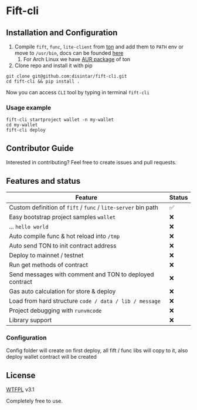 # Fift-cli

## Installation and Configuration

1. Compile `fift`, `func`, `lite-client` from [ton](https://github.com/newton-blockchain/ton) and add them to `PATH` env
   or move to `/usr/bin`, docs can be founded [here](https://ton.org/docs/#/howto/getting-started)
    1. For Arch Linux we have [AUR package](https://aur.archlinux.org/packages/ton-git/) of ton
2. Clone repo and install it with pip

```
git clone git@github.com:disintar/fift-cli.git
cd fift-cli && pip install .
```

Now you can access `CLI` tool by typing in terminal `fift-cli`

### Usage example

```
fift-cli startproject wallet -n my-wallet
cd my-wallet
fift-cli deploy
```

## Contributor Guide

Interested in contributing? Feel free to create issues and pull requests.

## Features and status

| Feature                                                       | Status |
|---------------------------------------------------------------|--------|
| Custom definition of `fift` / `func` / `lite-server` bin path | ✅      |
| Easy bootstrap project samples `wallet`                       | ❌      |
| ... `hello world`                                             | ❌      |
| Auto compile func & hot reload into `/tmp`                    | ❌      |
| Auto send TON to init contract address                        | ❌      |
| Deploy to mainnet / testnet                                   | ❌      |
| Run get methods of contract                                   | ❌      |
| Send messages with comment and TON to deployed contract       | ❌      |
| Gas auto calculation for store & deploy                       | ❌      |
| Load from hard structure `code / data / lib / message`        | ❌      |
| Project debugging with `runvmcode`                            | ❌      |
| Library support                                               | ❌      |

### Configuration

Config folder will create on first deploy, all fift / func libs will copy to it, also deploy wallet contract will be
created

## License

[WTFPL](https://github.com/dtf0/wtfpl) v3.1

Completely free to use.
